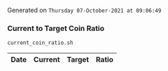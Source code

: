 Generated on `Thursday 07-October-2021 at 09:06:49`

### Current to Target Coin Ratio
`current_coin_ratio.sh`

Date|Current|Target|Ratio
---|---|---|---
